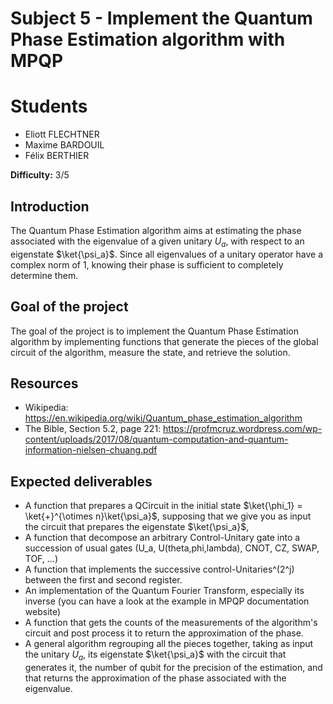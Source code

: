 # Subject 5 - Implement the Quantum Phase Estimation algorithm with MPQP

# Students

- Eliott FLECHTNER
- Maxime BARDOUIL
- Félix BERTHIER


**Difficulty:** 3/5

## Introduction

The Quantum Phase Estimation algorithm aims at estimating the phase associated
with the eigenvalue of a given unitary $U_a$, with respect to an eigenstate
$\ket{\psi_a}$. Since all eigenvalues of a unitary operator have a complex norm
of 1, knowing their phase is sufficient to completely determine them.

## Goal of the project

The goal of the project is to implement the Quantum Phase Estimation algorithm by
implementing functions that generate the pieces of the global circuit of the
algorithm, measure the state, and retrieve the solution.

## Resources

- Wikipedia: https://en.wikipedia.org/wiki/Quantum_phase_estimation_algorithm
- The Bible, Section 5.2, page 221: https://profmcruz.wordpress.com/wp-content/uploads/2017/08/quantum-computation-and-quantum-information-nielsen-chuang.pdf

## Expected deliverables

- A function that prepares a QCircuit in the initial state
  $\ket{\phi_1} = \ket{+}^{\otimes n}\ket{\psi_a}$, supposing that we give you as
  input the circuit that prepares the eigenstate $\ket{\psi_a}$,
- A function that decompose an arbitrary Control-Unitary gate into a succession
  of usual gates (U_a, U(theta,phi,lambda), CNOT, CZ, SWAP, TOF, ...)
- A function that implements the successive control-Unitaries^(2^j) between the
  first and second register.
- An implementation of the Quantum Fourier Transform, especially its inverse (you
  can have a look at the example in MPQP documentation website)
- A function that gets the counts of the measurements of the algorithm's circuit
  and post process it to return the approximation of the phase.
- A general algorithm regrouping all the pieces together, taking as input the
  unitary $U_a$, its eigenstate $\ket{\psi_a}$ with the circuit that generates
  it, the number of qubit for the precision of the estimation, and that returns
  the approximation of the phase associated with the eigenvalue.
